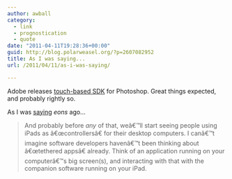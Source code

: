 ```yaml
---
author: awball
category:
  - link
  - prognostication
  - quote
date: "2011-04-11T19:28:36+00:00"
guid: http://blog.polarweasel.org/?p=2607082952
title: As I was saying...
url: /2011/04/11/as-i-was-saying/

---
```

Adobe releases [touch-based SDK](http://arstechnica.com/apple/news/2011/04/adobe-connects-tablets-to-photoshop-with-new-photoshop-touch-sdk.ars) for Photoshop. Great things expected, and probably rightly so.

As I was [saying](/2011/03/03/thoughts-around-the-ipad-2-and-touch-based-interfaces) _eons_ ago...

> And probably before _any_ of that, weâ€™ll start seeing people using iPads as â€œcontrollersâ€ for their desktop computers. I canâ€™t imagine software developers havenâ€™t been thinking about â€œtethered appsâ€ already. Think of an application running on your computerâ€™s big screen(s), and interacting with that with the companion software running on your iPad.
